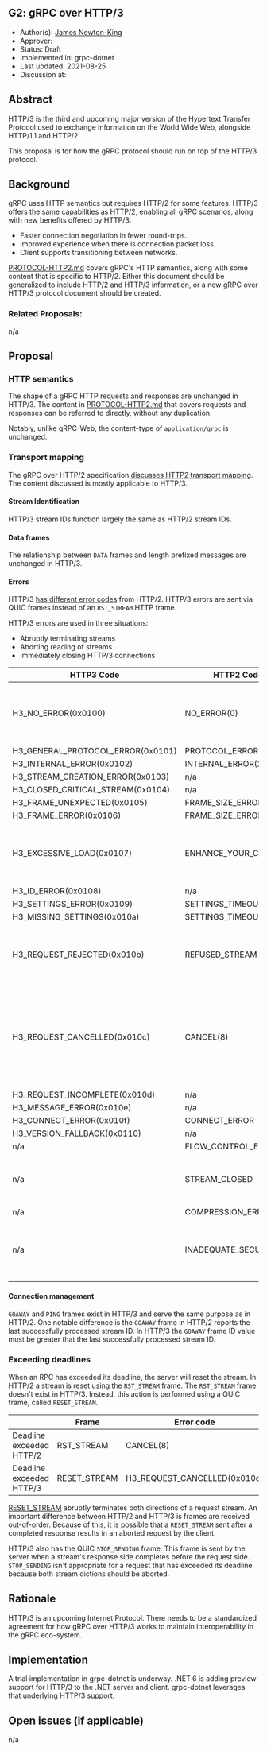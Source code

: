 G2: gRPC over HTTP/3
----
* Author(s): [James Newton-King](https://github.com/jamesnk)
* Approver: 
* Status: Draft
* Implemented in: grpc-dotnet
* Last updated: 2021-08-25
* Discussion at: 

## Abstract

HTTP/3 is the third and upcoming major version of the Hypertext Transfer Protocol
used to exchange information on the World Wide Web, alongside HTTP/1.1 and HTTP/2.

This proposal is for how the gRPC protocol should run on top of the HTTP/3 protocol.

## Background

gRPC uses HTTP semantics but requires HTTP/2 for some features. HTTP/3 offers the
same capabilities as HTTP/2, enabling all gRPC scenarios, along with new benefits
offered by HTTP/3:

* Faster connection negotiation in fewer round-trips.
* Improved experience when there is connection packet loss.
* Client supports transitioning between networks.

[PROTOCOL-HTTP2.md](https://github.com/grpc/grpc/blob/master/doc/PROTOCOL-HTTP2.md) covers gRPC's HTTP semantics, along with some content
that is specific to HTTP/2. Either this document should be generalized to include
HTTP/2 and HTTP/3 information, or a new gRPC over HTTP/3 protocol document should
be created.

### Related Proposals:

n/a

## Proposal

### HTTP semantics

The shape of a gRPC HTTP requests and responses are unchanged in HTTP/3. The
content in [PROTOCOL-HTTP2.md](https://github.com/grpc/grpc/blob/master/doc/PROTOCOL-HTTP2.md) that covers requests and responses can be referred
to directly, without any duplication.

Notably, unlike gRPC-Web, the content-type of `application/grpc` is unchanged.

### Transport mapping

The gRPC over HTTP/2 specification [discusses HTTP2 transport mapping](https://github.com/grpc/grpc/blob/master/doc/PROTOCOL-HTTP2.md#http2-transport-mapping). The content discussed is mostly applicable to HTTP/3.

#### Stream Identification

HTTP/3 stream IDs function largely the same as HTTP/2 stream IDs.

#### Data frames

The relationship between `DATA` frames and length prefixed messages are unchanged in HTTP/3.

#### Errors

HTTP/3 [has different error codes](https://quicwg.org/base-drafts/draft-ietf-quic-http.html#section-8.1) from HTTP/2. HTTP/3 errors are sent via QUIC frames instead of an `RST_STREAM` HTTP frame.

HTTP/3 errors are used in three situations:

* Abruptly terminating streams
* Aborting reading of streams
* Immediately closing HTTP/3 connections

HTTP3 Code|HTTP2 Code|GRPC Code
----------|----------|-----------
H3_NO_ERROR(0x0100)|NO_ERROR(0)|INTERNAL - An explicit GRPC status of OK should have been sent but this might be used to aggressively [lameduck](https://landing.google.com/sre/sre-book/chapters/load-balancing-datacenter/#identifying-bad-tasks-flow-control-and-lame-ducks-bEs0uy) in some scenarios.
H3_GENERAL_PROTOCOL_ERROR(0x0101)|PROTOCOL_ERROR(1)|INTERNAL
H3_INTERNAL_ERROR(0x0102)|INTERNAL_ERROR(2)|INTERNAL
H3_STREAM_CREATION_ERROR(0x0103)|n/a|INTERNAL
H3_CLOSED_CRITICAL_STREAM(0x0104)|n/a|INTERNAL
H3_FRAME_UNEXPECTED(0x0105)|FRAME_SIZE_ERROR|INTERNAL
H3_FRAME_ERROR(0x0106)|FRAME_SIZE_ERROR|INTERNAL
H3_EXCESSIVE_LOAD(0x0107)|ENHANCE_YOUR_CALM|RESOURCE_EXHAUSTED ...with additional error detail provided by runtime to indicate that the exhausted resource is bandwidth.
H3_ID_ERROR(0x0108)|n/a|INTERNAL
H3_SETTINGS_ERROR(0x0109)|SETTINGS_TIMEOUT(4)|INTERNAL
H3_MISSING_SETTINGS(0x010a)|SETTINGS_TIMEOUT(4)|INTERNAL
H3_REQUEST_REJECTED(0x010b)|REFUSED_STREAM|UNAVAILABLE - Indicates that no processing occurred and the request can be retried, possibly elsewhere.
H3_REQUEST_CANCELLED(0x010c)|CANCEL(8)|Mapped to call cancellation when sent by a client.Mapped to CANCELLED when sent by a server. Note that servers should only use this mechanism when they need to cancel a call but the payload byte sequence is incomplete.
H3_REQUEST_INCOMPLETE(0x010d)|n/a|INTERNAL
H3_MESSAGE_ERROR(0x010e)|n/a|INTERNAL
H3_CONNECT_ERROR(0x010f)|CONNECT_ERROR|INTERNAL
H3_VERSION_FALLBACK(0x0110)|n/a|INTERNAL
n/a|FLOW_CONTROL_ERROR(3)|INTERNAL
n/a|STREAM_CLOSED|No mapping as there is no open stream to propagate to. Implementations should log.
n/a|COMPRESSION_ERROR|INTERNAL
n/a|INADEQUATE_SECURITY| PERMISSION_DENIED … with additional detail indicating that permission was denied as protocol is not secure enough for call.

#### Connection management

`GOAWAY` and `PING` frames exist in HTTP/3 and serve the same purpose as in HTTP/2.
One notable difference is the `GOAWAY` frame in HTTP/2 reports the last
successfully processed stream ID. In HTTP/3 the `GOAWAY` frame ID value must be greater
that the last successfully processed stream ID.

### Exceeding deadlines

When an RPC has exceeded its deadline, the server will reset the stream. In HTTP/2 a stream
is reset using the `RST_STREAM` frame. The `RST_STREAM` frame doesn't exist in HTTP/3. 
Instead, this action is performed using a QUIC frame, called `RESET_STREAM`.

|                           | Frame        | Error code                   | Layer    
----------------------------|--------------|------------------------------|----------
Deadline exceeded HTTP/2    | RST_STREAM   | CANCEL(8)                    | HTTP     
Deadline exceeded HTTP/3    | RESET_STREAM | H3_REQUEST_CANCELLED(0x010c) | QUIC     

[RESET_STREAM](https://www.rfc-editor.org/rfc/rfc9000.html#name-reset_stream-frames) abruptly
terminates both directions of a request stream. An important difference between HTTP/2 and
HTTP/3 is frames are received out-of-order. Because of this, it is possible that a
`RESET_STREAM` sent after a completed response results in an aborted request by the client.

HTTP/3 also has the QUIC `STOP_SENDING` frame. This frame is sent by the server when a
stream's response side completes before the request side. `STOP_SENDING` isn't
appropriate for a request that has exceeded its deadline because both stream dictions should
be aborted.

## Rationale

HTTP/3 is an upcoming Internet Protocol. There needs to be a standardized agreement for how
gRPC over HTTP/3 works to maintain interoperability in the gRPC eco-system.

## Implementation

A trial implementation in grpc-dotnet is underway. .NET 6 is adding preview support for
HTTP/3 to the .NET server and client. grpc-dotnet leverages that underlying HTTP/3 support.

## Open issues (if applicable)

n/a
